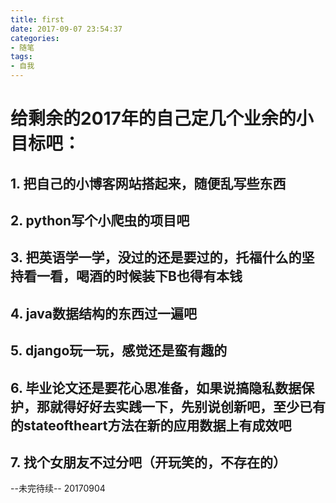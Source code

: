 ```yaml
---
title: first
date: 2017-09-07 23:54:37
categories:
- 随笔
tags:
- 自我
---
```


# 给剩余的2017年的自己定几个业余的小目标吧：
## 1. 把自己的小博客网站搭起来，随便乱写些东西
## 2. python写个小爬虫的项目吧
## 3. 把英语学一学，没过的还是要过的，托福什么的坚持看一看，喝酒的时候装下B也得有本钱
## 4. java数据结构的东西过一遍吧
## 5. django玩一玩，感觉还是蛮有趣的
## 6. 毕业论文还是要花心思准备，如果说搞隐私数据保护，那就得好好去实践一下，先别说创新吧，至少已有的stateoftheart方法在新的应用数据上有成效吧
## 7. 找个女朋友不过分吧（开玩笑的，不存在的）
--未完待续-- 20170904